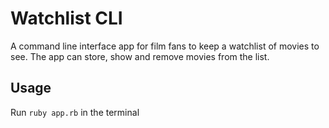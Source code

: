# Watchlist CLI
A command line interface app for film fans to keep a watchlist of movies to see.
The app can store, show and remove movies from the list.

## Usage
Run `ruby app.rb` in the terminal
